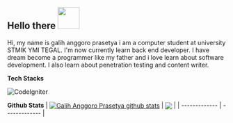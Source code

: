 <h2> Hello there <img src="https://media.giphy.com/media/mGcNjsfWAjY5AEZNw6/giphy.gif" width="50"></h2>

Hi, my name is galih anggoro prasetya i am a computer student at university STMIK YMI TEGAL. I'm now currently learn back end developer. I have dream become a programmer like my father and i love learn about software development. I also learn about penetration testing and content writer.

**Tech Stacks**

![CodeIgniter](https://img.shields.io/badge/codeigniter-%23F05033.svg?style=for-the-badge&logo=codeigniter&logoColor=white)




**Github Stats**
| <a href="https://github.com/anuraghazra/github-readme-stats"><img align="center" src="https://github-readme-stats.vercel.app/api?username=galihap76&show_icons=true&bg_color=0000" alt="Galih Anggoro Prasetya github stats" /></a> | <a href="https://github.com/anuraghazra/github-readme-stats"><img align="center" src="https://github-readme-stats.vercel.app/api/top-langs/?username=galihap76&langs_count=10&hide=batchfile,pascal,hack,roff,shell,scss&layout=compact&bg_color=0000" /></a> |
| ------------- | ------------- |
